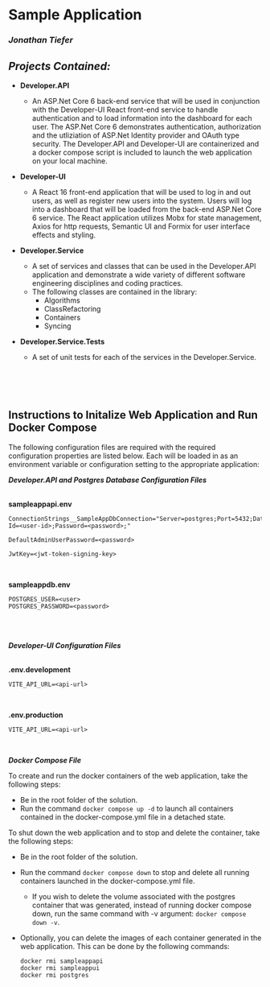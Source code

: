 # Sample Application
### *Jonathan Tiefer*

## ***Projects Contained:***
- **Developer.API**
  - An ASP.Net Core 6 back-end service that will be used in conjunction with the Developer-UI React front-end service to handle authentication and to load information into the dashboard for each user.  The ASP.Net Core 6 demonstrates authentication, authorization and the utliziation of ASP.Net Identity provider and OAuth type security.  The Developer.API and Developer-UI are containerized and a docker compose script is included to launch the web application on your local machine.

- **Developer-UI**
  - A React 16 front-end application that will be used to log in and out users, as well as register new users into the system.  Users will log into a dashboard that will be loaded from the back-end ASP.Net Core 6 service.  The React application utilizes Mobx for state management, Axios for http requests, Semantic UI and Formix for user interface effects and styling.

- **Developer.Service**
  - A set of services and classes that can be used in the Developer.API application and demonstrate a wide variety of different software engineering disciplines and coding practices.
  - The following classes are contained in the library:
    - Algorithms
    - ClassRefactoring
    - Containers
    - Syncing

- **Developer.Service.Tests**
  - A set of unit tests for each of the services in the Developer.Service.

<br>
<br>
<br>

## **Instructions to Initalize Web Application and Run Docker Compose**
The following configuration files are required with the required configuration properties are listed below.  Each will be loaded in as an environment variable or configuration setting to the appropriate application:
<br>

***Developer.API and Postgres Database Configuration Files***
<br>
<br>

  **sampleappapi.env**
  ```
  ConnectionStrings__SampleAppDbConnection="Server=postgres;Port=5432;Database=sampleappdb;User Id=<user-id>;Password=<password>;"
  
  DefaultAdminUserPassword=<password>

  JwtKey=<jwt-token-signing-key>
  ```
<br>

  **sampleappdb.env**
  ```
  POSTGRES_USER=<user>
  POSTGRES_PASSWORD=<password>
  ```
<br>
<br>

***Developer-UI Configuration Files***
<br>
<br>

  **.env.development**
  ```
  VITE_API_URL=<api-url>
  ```
<br>

  **.env.production**
  ```
  VITE_API_URL=<api-url>
  ```
<br>

***Docker Compose File***
<br>

To create and run the docker containers of the web application, take the following steps:
- Be in the root folder of the solution.
- Run the command `docker compose up -d` to launch all containers contained in the docker-compose.yml file in a detached state.

To shut down the web application and to stop and delete the container, take the following steps:
- Be in the root folder of the solution.
- Run the command `docker compose down` to stop and delete all running containers launched in the docker-compose.yml file.
  - If you wish to delete the volume associated with the postgres container that was generated, instead of running docker compose down, run the same command with -v argument: `docker compose down -v`.
- Optionally, you can delete the images of each container generated in the web application.  This can be done by the following commands:

  ```
  docker rmi sampleappapi
  docker rmi sampleappui
  docker rmi postgres
  ```
